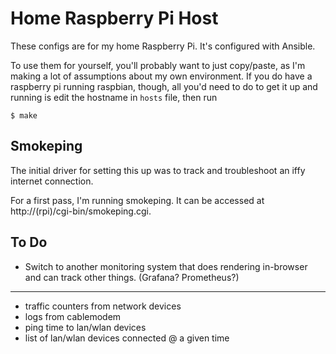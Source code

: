 # Home Raspberry Pi Host

These configs are for my home Raspberry Pi. It's configured with Ansible.

To use them for yourself, you'll probably want to just copy/paste, as I'm making a lot of assumptions about my own environment. If you do have a raspberry pi running raspbian, though, all you'd need to do to get it up and running is edit the hostname in `hosts` file, then run

```console
$ make
```

## Smokeping

The initial driver for setting this up was to track and troubleshoot an iffy internet connection.

For a first pass, I'm running smokeping. It can be accessed at http://(rpi)/cgi-bin/smokeping.cgi.

## To Do

* Switch to another monitoring system that does rendering in-browser and can track other things. (Grafana? Prometheus?)
---
* traffic counters from network devices
* logs from cablemodem
* ping time to lan/wlan devices
* list of lan/wlan devices connected @ a given time
